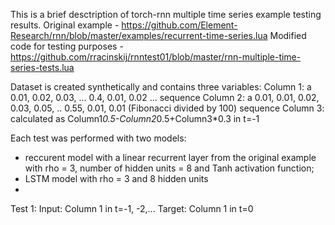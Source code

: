 This is a brief desctription of torch-rnn multiple time series example testing results.
Original example - https://github.com/Element-Research/rnn/blob/master/examples/recurrent-time-series.lua
Modified code for testing purposes - https://github.com/rracinskij/rnntest01/blob/master/rnn-multiple-time-series-tests.lua

Dataset is created synthetically and contains three variables:
Column 1: a 0.01, 0.02, 0.03, ... 0.4, 0.01, 0.02 ... sequence
Column 2: a 0.01, 0.01, 0.02, 0.03, 0.05, .. 0.55, 0.01, 0.01 (Fibonacci divided by 100) sequence
Column 3: calculated as Column1*0.5-Column2*0.5+Column3*0.3 in t=-1

Each test was performed with two models:
- reccurent model with a linear recurrent layer from the original example with rho = 3, number of hidden units = 8 and Tanh activation function;
- LSTM model with rho = 3 and 8 hidden units
- 
Test 1:
Input: Column 1 in t=-1, -2,...
Target: Column 1 in t=0


